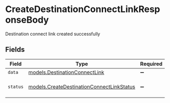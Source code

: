 # CreateDestinationConnectLinkResponseBody

Destination connect link created successfully


## Fields

| Field                                                                                                      | Type                                                                                                       | Required                                                                                                   | Description                                                                                                | Example                                                                                                    |
| ---------------------------------------------------------------------------------------------------------- | ---------------------------------------------------------------------------------------------------------- | ---------------------------------------------------------------------------------------------------------- | ---------------------------------------------------------------------------------------------------------- | ---------------------------------------------------------------------------------------------------------- |
| `data`                                                                                                     | [models.DestinationConnectLink](../../models/shared/destinationconnectlink.md)                             | :heavy_minus_sign:                                                                                         | N/A                                                                                                        |                                                                                                            |
| `status`                                                                                                   | [models.CreateDestinationConnectLinkStatus](../../models/operations/createdestinationconnectlinkstatus.md) | :heavy_minus_sign:                                                                                         | Outcome of the operation.                                                                                  | created                                                                                                    |